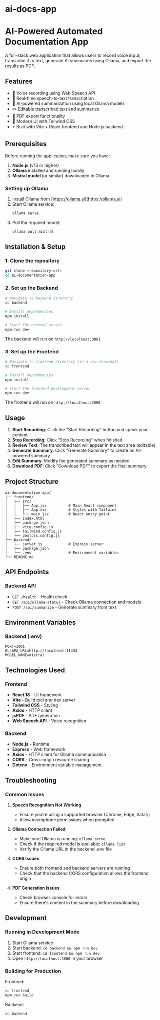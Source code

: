 # ai-docs-app
# AI-Powered Automated Documentation App

A full-stack web application that allows users to record voice input, transcribe it to text, generate AI summaries using Ollama, and export the results as PDF.

## Features

- 🎤 Voice recording using Web Speech API
- 📝 Real-time speech-to-text transcription
- 🤖 AI-powered summarization using local Ollama models
- ✏️ Editable transcribed text and summaries
- 📄 PDF export functionality
- 🎨 Modern UI with Tailwind CSS
- ⚡ Built with Vite + React frontend and Node.js backend

## Prerequisites

Before running the application, make sure you have:

1. **Node.js** (v16 or higher)
2. **Ollama** installed and running locally
3. **Mistral model** (or similar) downloaded in Ollama

### Setting up Ollama

1. Install Ollama from [https://ollama.ai](https://ollama.ai)
2. Start Ollama service:
   ```bash
   ollama serve
   ```
3. Pull the required model:
   ```bash
   ollama pull mistral
   ```

## Installation & Setup

### 1. Clone the repository
```bash
git clone <repository-url>
cd ai-documentation-app
```

### 2. Set up the Backend
```bash
# Navigate to backend directory
cd backend

# Install dependencies
npm install

# Start the backend server
npm run dev
```

The backend will run on `http://localhost:3001`

### 3. Set up the Frontend
```bash
# Navigate to frontend directory (in a new terminal)
cd frontend

# Install dependencies
npm install

# Start the frontend development server
npm run dev
```

The frontend will run on `http://localhost:3000`

## Usage

1. **Start Recording**: Click the "Start Recording" button and speak your content
2. **Stop Recording**: Click "Stop Recording" when finished
3. **Review Text**: The transcribed text will appear in the text area (editable)
4. **Generate Summary**: Click "Generate Summary" to create an AI-powered summary
5. **Edit Summary**: Modify the generated summary as needed
6. **Download PDF**: Click "Download PDF" to export the final summary

## Project Structure

```
ai-documentation-app/
├── frontend/
│   ├── src/
│   │   ├── App.jsx          # Main React component
│   │   ├── App.css          # Styles with Tailwind
│   │   └── main.jsx         # React entry point
│   ├── index.html
│   ├── package.json
│   ├── vite.config.js
│   ├── tailwind.config.js
│   └── postcss.config.js
├── backend/
│   ├── server.js            # Express server
│   ├── package.json
│   └── .env                 # Environment variables
└── README.md
```

## API Endpoints

### Backend API

- `GET /health` - Health check
- `GET /api/ollama-status` - Check Ollama connection and models
- `POST /api/summarize` - Generate summary from text

## Environment Variables

### Backend (.env)
```
PORT=3001
OLLAMA_URL=http://localhost:11434
MODEL_NAME=mistral
```

## Technologies Used

### Frontend
- **React 18** - UI framework
- **Vite** - Build tool and dev server
- **Tailwind CSS** - Styling
- **Axios** - HTTP client
- **jsPDF** - PDF generation
- **Web Speech API** - Voice recognition

### Backend
- **Node.js** - Runtime
- **Express** - Web framework
- **Axios** - HTTP client for Ollama communication
- **CORS** - Cross-origin resource sharing
- **Dotenv** - Environment variable management

## Troubleshooting

### Common Issues

1. **Speech Recognition Not Working**
   - Ensure you're using a supported browser (Chrome, Edge, Safari)
   - Allow microphone permissions when prompted

2. **Ollama Connection Failed**
   - Make sure Ollama is running: `ollama serve`
   - Check if the required model is available: `ollama list`
   - Verify the Ollama URL in the backend .env file

3. **CORS Issues**
   - Ensure both frontend and backend servers are running
   - Check that the backend CORS configuration allows the frontend origin

4. **PDF Generation Issues**
   - Check browser console for errors
   - Ensure there's content in the summary before downloading

## Development

### Running in Development Mode

1. Start Ollama service
2. Start backend: `cd backend && npm run dev`
3. Start frontend: `cd frontend && npm run dev`
4. Open `http://localhost:3000` in your browser

### Building for Production

Frontend:
```bash
cd frontend 
npm run build
```

Backend:
```bash
cd backend
